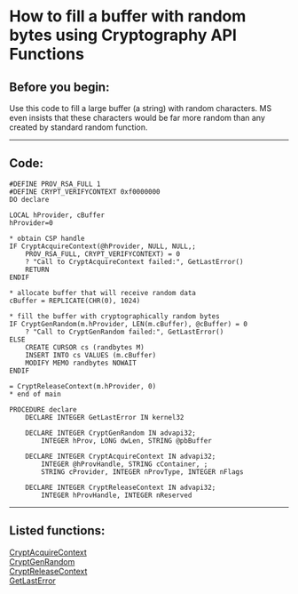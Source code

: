
# How to fill a buffer with random bytes using Cryptography API Functions

## Before you begin:
Use this code to fill a large buffer (a string) with random characters. MS even insists that these characters would be far more random than any created by standard random function.  
  
***  


## Code:
```foxpro  
#DEFINE PROV_RSA_FULL 1
#DEFINE CRYPT_VERIFYCONTEXT 0xf0000000
DO declare

LOCAL hProvider, cBuffer
hProvider=0

* obtain CSP handle
IF CryptAcquireContext(@hProvider, NULL, NULL,;
	PROV_RSA_FULL, CRYPT_VERIFYCONTEXT) = 0
	? "Call to CryptAcquireContext failed:", GetLastError()
	RETURN
ENDIF

* allocate buffer that will receive random data
cBuffer = REPLICATE(CHR(0), 1024)

* fill the buffer with cryptographically random bytes
IF CryptGenRandom(m.hProvider, LEN(m.cBuffer), @cBuffer) = 0
	? "Call to CryptGenRandom failed:", GetLastError()
ELSE
	CREATE CURSOR cs (randbytes M)
	INSERT INTO cs VALUES (m.cBuffer)
	MODIFY MEMO randbytes NOWAIT
ENDIF

= CryptReleaseContext(m.hProvider, 0)
* end of main

PROCEDURE declare
	DECLARE INTEGER GetLastError IN kernel32

	DECLARE INTEGER CryptGenRandom IN advapi32;
		INTEGER hProv, LONG dwLen, STRING @pbBuffer

	DECLARE INTEGER CryptAcquireContext IN advapi32;
		INTEGER @hProvHandle, STRING cContainer, ;
		STRING cProvider, INTEGER nProvType, INTEGER nFlags

	DECLARE INTEGER CryptReleaseContext IN advapi32;
		INTEGER hProvHandle, INTEGER nReserved  
```  
***  


## Listed functions:
[CryptAcquireContext](../libraries/advapi32/CryptAcquireContext.md)  
[CryptGenRandom](../libraries/advapi32/CryptGenRandom.md)  
[CryptReleaseContext](../libraries/advapi32/CryptReleaseContext.md)  
[GetLastError](../libraries/kernel32/GetLastError.md)  
